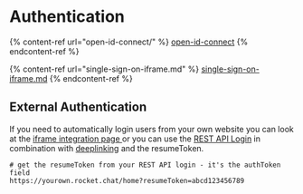 # Authentication

{% content-ref url="open-id-connect/" %}
[open-id-connect](open-id-connect/)
{% endcontent-ref %}

{% content-ref url="single-sign-on-iframe.md" %}
[single-sign-on-iframe.md](single-sign-on-iframe.md)
{% endcontent-ref %}

## External Authentication

If you need to automatically login users from your own website you can look at the [iframe integration page ](../../settings/account-settings/#iframe)or you can use the [REST API Login](https://developer.rocket.chat/reference/api/rest-api/endpoints/other-important-endpoints/authentication-endpoints/login) in combination with [deeplinking](https://developer.rocket.chat/rocket.chat/deeplink) and the resumeToken.

```
# get the resumeToken from your REST API login - it's the authToken field
https://yourown.rocket.chat/home?resumeToken=abcd123456789
```

